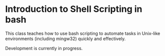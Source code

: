 # Introduction to Shell Scripting in bash

This class teaches how to use bash scripting to automate tasks in Unix-like environments (including mingw32) quickly and effectively.

Development is currently in progress.
